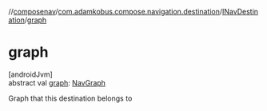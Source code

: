 //[composenav](../../../index.md)/[com.adamkobus.compose.navigation.destination](../index.md)/[INavDestination](index.md)/[graph](graph.md)

# graph

[androidJvm]\
abstract val [graph](graph.md): [NavGraph](../-nav-graph/index.md)

Graph that this destination belongs to
